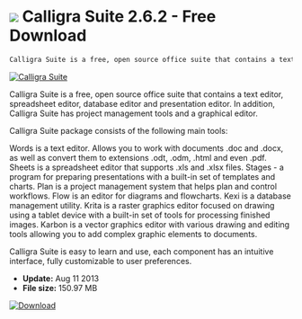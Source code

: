 # ![](https://cdn.softexe.net/static/icon/win.gif) Calligra Suite 2.6.2 - Free Download

```sh
Calligra Suite is a free, open source office suite that contains a text editor, spreadsheet editor, database editor and presentation editor.
```
[![Calligra Suite](https:https://tse1.mm.bing.net/th?id=OIP.5yRG17oVhUSm2y-9w2wY-AHaEK&pid=Api)](https://softexe.net/win/system/text-editors/calligra-suite:pbhf.html)

Calligra Suite is a free, open source office suite that contains a text editor, spreadsheet editor, database editor and presentation editor. In addition, Calligra Suite has project management tools and a graphical editor.

Calligra Suite package consists of the following main tools:


Words is a text editor. Allows you to work with documents .doc and .docx, as well as convert them to extensions .odt, .odm, .html and even .pdf.
Sheets is a spreadsheet editor that supports .xls and .xlsx files.
Stages - a program for preparing presentations with a built-in set of templates and charts.
Plan is a project management system that helps plan and control workflows.
Flow is an editor for diagrams and flowcharts.
Kexi is a database management utility.
Krita is a raster graphics editor focused on drawing using a tablet device with a built-in set of tools for processing finished images.
Karbon is a vector graphics editor with various drawing and editing tools allowing you to add complex graphic elements to documents.


Calligra Suite is easy to learn and use, each component has an intuitive interface, fully customizable to user preferences.


- **Update:** Aug 11 2013
- **File size:** 150.97 MB

[![Download](https://cdn.softexe.net/static/img/download.png)](https://softexe.net/win/system/text-editors/calligra-suite:pbhf.html)

